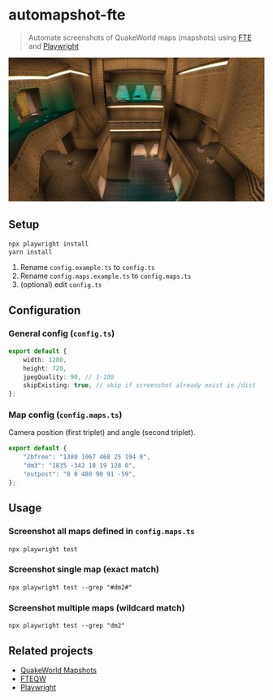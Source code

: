 # automapshot-fte

> Automate screenshots of QuakeWorld maps (mapshots) using [FTE](https://fte.triptohell.info/)
> and [Playwright](https://playwright.dev/)

![Aerowalk](https://github.com/vikpe/qw-mapshots/blob/main/aerowalk.jpg?raw=true)

## Setup

```shell
npx playwright install
yarn install
```

1. Rename `config.example.ts` to `config.ts`
2. Rename `config.maps.example.ts` to `config.maps.ts`
3. (optional) edit `config.ts`

## Configuration

### General config (`config.ts`)

```ts
export default {
    width: 1280,
    height: 720,
    jpegQuality: 90, // 1-100
    skipExisting: true, // skip if screenshot already exist in /dist
};
```

### Map config (`config.maps.ts`)

Camera position (first triplet) and angle (second triplet).

```ts
export default {
    "2bfree": "1380 1067 468 25 194 0",
    "dm3": "1835 -342 18 19 128 0",
    "outpost": "0 0 480 90 91 -59",
};
```

## Usage

### Screenshot all maps defined in `config.maps.ts`

```shell
npx playwright test
```

### Screenshot single map (exact match)

```shell
npx playwright test --grep "#dm2#"
```

### Screenshot multiple maps (wildcard match)

```shell
npx playwright test --grep "dm2"
```

## Related projects

* [QuakeWorld Mapshots](https://github.com/vikpe/qw-mapshots)
* [FTEQW](https://github.com/fte-team/fteqw)
* [Playwright](https://github.com/microsoft/playwright)
